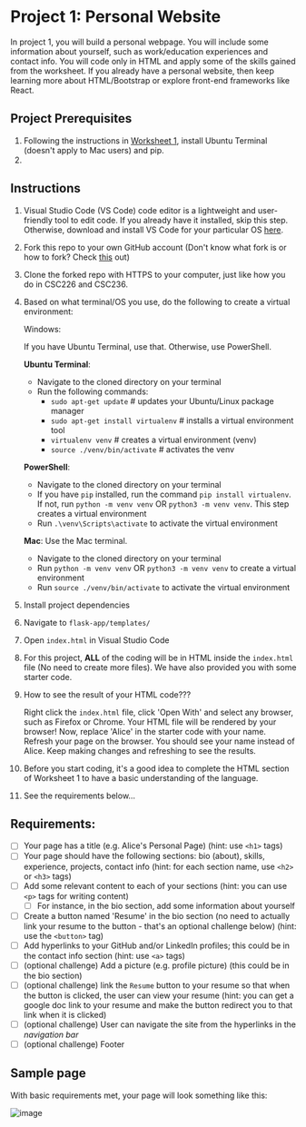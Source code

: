 # Project 1: Personal Website

In project 1, you will build a personal webpage. You will include some information about yourself, such as work/education experiences and contact info. You will code only in HTML and apply some of the skills gained from the worksheet. If you already have a personal website, then keep learning more about HTML/Bootstrap or explore front-end frameworks like React.

## Project Prerequisites
1. Following the instructions in [Worksheet 1](https://docs.google.com/document/d/1dExYPt08Xverw7PZkicfQW5H37XQ69UiXMHoycyGV2s/edit?usp=sharing), install Ubuntu Terminal (doesn't apply to Mac users) and pip.
2. 

## Instructions
1. Visual Studio Code (VS Code) code editor is a lightweight and user-friendly tool to edit code. If you already have it installed, skip this step. Otherwise, download and install VS Code for your particular OS [here](https://code.visualstudio.com/Download).
2. Fork this repo to your own GitHub account (Don't know what fork is or how to fork? Check [this](https://docs.github.com/get-started/quickstart/fork-a-repo#forking-a-repository) out)
3. Clone the forked repo with HTTPS to your computer, just like how you do in CSC226 and CSC236.
4. Based on what terminal/OS you use, do the following to create a virtual environment:
  
    Windows:
      
      If you have Ubuntu Terminal, use that. Otherwise, use PowerShell.
      
      **Ubuntu Terminal**:
      * Navigate to the cloned directory on your terminal
      * Run the following commands: 
        * `sudo apt-get update`  # updates your Ubuntu/Linux package manager
        * `sudo apt-get install virtualenv`   # installs a virtual environment tool
        * `virtualenv venv`  # creates a virtual environment (venv)
        * `source ./venv/bin/activate`  # activates the venv
      
      **PowerShell**:
      * Navigate to the cloned directory on your terminal
      * If you have `pip` installed, run the command `pip install virtualenv`. If not, run `python -m venv venv` OR `python3 -m venv venv`. This step creates a virtual environment
      * Run `.\venv\Scripts\activate` to activate the virtual environment
    
    **Mac**: Use the Mac terminal.
      * Navigate to the cloned directory on your terminal
      * Run `python -m venv venv` OR `python3 -m venv venv` to create a virtual environment
      * Run `source ./venv/bin/activate` to activate the virtual environment

5. Install project dependencies
6. Navigate to `flask-app/templates/`
7. Open `index.html` in Visual Studio Code
8. For this project, **ALL** of the coding will be in HTML inside the `index.html` file (No need to create more files). We have also provided you with some starter code.
9. How to see the result of your HTML code???

      Right click the `index.html` file, click 'Open With' and select any browser, such as Firefox or Chrome. Your HTML file will be rendered by your browser! Now, replace 'Alice' in the starter code with your name. Refresh your page on the browser. You should see your name instead of Alice. Keep making changes and refreshing to see the results.
10. Before you start coding, it's a good idea to complete the HTML section of Worksheet 1 to have a basic understanding of the language.
11. See the requirements below...


## Requirements:
- [ ] Your page has a title (e.g. Alice's Personal Page) (hint: use `<h1>` tags)
- [ ] Your page should have the following sections: bio (about), skills, experience, projects, contact info (hint: for each section name, use `<h2>` or `<h3>` tags)
- [ ] Add some relevant content to each of your sections (hint: you can use `<p>` tags for writing content)
  - [ ] For instance, in the bio section, add some information about yourself
- [ ] Create a button named 'Resume' in the bio section (no need to actually link your resume to the button - that's an optional challenge below) (hint: use the `<button>` tag)
- [ ] Add hyperlinks to your GitHub and/or LinkedIn profiles; this could be in the contact info section (hint: use `<a>` tags)
- [ ] (optional challenge) Add a picture (e.g. profile picture) (this could be in the bio section)
- [ ] (optional challenge) link the `Resume` button to your resume so that when the button is clicked, the user can view your resume (hint: you can get a google doc link to your resume and make the button redirect you to that link when it is clicked)
- [ ] (optional challenge) User can navigate the site from the hyperlinks in the _navigation bar_
- [ ] (optional challenge) Footer

## Sample page 
With basic requirements met, your page will look something like this:

![image](https://user-images.githubusercontent.com/44060682/160262534-de2660eb-2599-42a3-8f67-cd9fe1c2a125.png)
